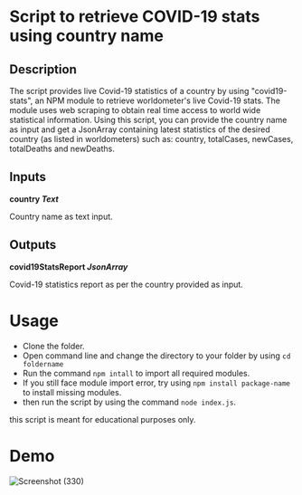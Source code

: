 # Script to retrieve COVID-19 stats using country name
## Description
The script provides live Covid-19 statistics of a country by using "covid19-stats", an NPM module to retrieve worldometer's live Covid-19 stats. The module uses web scraping to obtain real time access to world wide statistical information. Using this script, you can provide the country name as input and get a JsonArray containing latest statistics of the desired country (as listed in worldometers) such as: country, totalCases, newCases, totalDeaths and newDeaths.

## Inputs

**country *Text***

Country name as text input.


## Outputs

**covid19StatsReport *JsonArray***

Covid-19 statistics report as per the country provided as input.

# Usage

- Clone the folder.
- Open command line and change the directory to your folder by using `cd foldername`
- Run the command `npm intall` to import all required modules.
- If you still face module import error, try using `npm install package-name` to install missing modules.
- then run the script by using the command `node index.js`.

this script is meant for educational purposes only.

# Demo
![Screenshot (330)](https://user-images.githubusercontent.com/80174214/160258324-d09bb350-6cc5-4f41-bead-6e9dbf5373f5.png)
